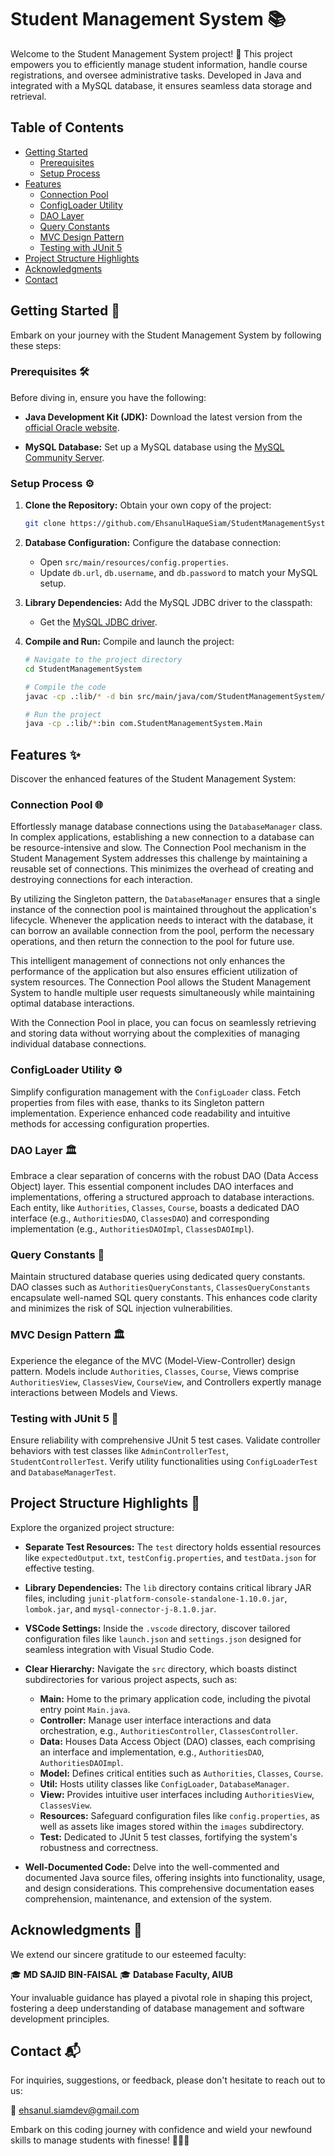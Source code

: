 # Student Management System 📚

Welcome to the Student Management System project! 🚀 This project empowers you to efficiently manage student information, handle course registrations, and oversee administrative tasks. Developed in Java and integrated with a MySQL database, it ensures seamless data storage and retrieval.

## Table of Contents
- [Getting Started](#getting-started-)
  - [Prerequisites](#prerequisites-%EF%B8%8F)
  - [Setup Process](#setup-process-%EF%B8%8F)
- [Features](#features-)
  - [Connection Pool](#connection-pool-)
  - [ConfigLoader Utility](#configloader-utility-%EF%B8%8F)
  - [DAO Layer](#dao-layer-%EF%B8%8F)
  - [Query Constants](#query-constants-)
  - [MVC Design Pattern](#mvc-design-pattern-%EF%B8%8F)
  - [Testing with JUnit 5](#testing-with-junit-5-)
- [Project Structure Highlights](#project-structure-highlights-)
- [Acknowledgments](#acknowledgments-)
- [Contact](#contact-)

## Getting Started 🏁

Embark on your journey with the Student Management System by following these steps:

### Prerequisites 🛠️

Before diving in, ensure you have the following:

- **Java Development Kit (JDK):** Download the latest version from the [official Oracle website](https://www.oracle.com/java/technologies/javase-jdk11-downloads.html).

- **MySQL Database:** Set up a MySQL database using the [MySQL Community Server](https://dev.mysql.com/downloads/installer/).

### Setup Process ⚙️

1. **Clone the Repository:** Obtain your own copy of the project:

   ```sh
   git clone https://github.com/EhsanulHaqueSiam/StudentManagementSystem.git
   ```

2. **Database Configuration:** Configure the database connection:

   - Open `src/main/resources/config.properties`.
   - Update `db.url`, `db.username`, and `db.password` to match your MySQL setup.

3. **Library Dependencies:** Add the MySQL JDBC driver to the classpath:

   - Get the [MySQL JDBC driver](https://dev.mysql.com/downloads/connector/j/).

4. **Compile and Run:** Compile and launch the project:

   ```sh
   # Navigate to the project directory
   cd StudentManagementSystem

   # Compile the code
   javac -cp .:lib/* -d bin src/main/java/com/StudentManagementSystem/Main.java

   # Run the project
   java -cp .:lib/*:bin com.StudentManagementSystem.Main
   ```

## Features ✨

Discover the enhanced features of the Student Management System:

### Connection Pool 🌐

Effortlessly manage database connections using the `DatabaseManager` class. In complex applications, establishing a new connection to a database can be resource-intensive and slow. The Connection Pool mechanism in the Student Management System addresses this challenge by maintaining a reusable set of connections. This minimizes the overhead of creating and destroying connections for each interaction.

By utilizing the Singleton pattern, the `DatabaseManager` ensures that a single instance of the connection pool is maintained throughout the application's lifecycle. Whenever the application needs to interact with the database, it can borrow an available connection from the pool, perform the necessary operations, and then return the connection to the pool for future use.

This intelligent management of connections not only enhances the performance of the application but also ensures efficient utilization of system resources. The Connection Pool allows the Student Management System to handle multiple user requests simultaneously while maintaining optimal database interactions.

With the Connection Pool in place, you can focus on seamlessly retrieving and storing data without worrying about the complexities of managing individual database connections.


### ConfigLoader Utility ⚙️

Simplify configuration management with the `ConfigLoader` class. Fetch properties from files with ease, thanks to its Singleton pattern implementation. Experience enhanced code readability and intuitive methods for accessing configuration properties.

### DAO Layer 🏛️

Embrace a clear separation of concerns with the robust DAO (Data Access Object) layer. This essential component includes DAO interfaces and implementations, offering a structured approach to database interactions. Each entity, like `Authorities`, `Classes`, `Course`, boasts a dedicated DAO interface (e.g., `AuthoritiesDAO`, `ClassesDAO`) and corresponding implementation (e.g., `AuthoritiesDAOImpl`, `ClassesDAOImpl`).

### Query Constants 📜

Maintain structured database queries using dedicated query constants. DAO classes such as `AuthoritiesQueryConstants`, `ClassesQueryConstants` encapsulate well-named SQL query constants. This enhances code clarity and minimizes the risk of SQL injection vulnerabilities.

### MVC Design Pattern 🏛️

Experience the elegance of the MVC (Model-View-Controller) design pattern. Models include `Authorities`, `Classes`, `Course`, Views comprise `AuthoritiesView`, `ClassesView`, `CourseView`, and Controllers expertly manage interactions between Models and Views.

### Testing with JUnit 5 🧪

Ensure reliability with comprehensive JUnit 5 test cases. Validate controller behaviors with test classes like `AdminControllerTest`, `StudentControllerTest`. Verify utility functionalities using `ConfigLoaderTest` and `DatabaseManagerTest`.

## Project Structure Highlights 🌟

Explore the organized project structure:

- **Separate Test Resources:** The `test` directory holds essential resources like `expectedOutput.txt`, `testConfig.properties`, and `testData.json` for effective testing.

- **Library Dependencies:** The `lib` directory contains critical library JAR files, including `junit-platform-console-standalone-1.10.0.jar`, `lombok.jar`, and `mysql-connector-j-8.1.0.jar`.

- **VSCode Settings:** Inside the `.vscode` directory, discover tailored configuration files like `launch.json` and `settings.json` designed for seamless integration with Visual Studio Code.

- **Clear Hierarchy:** Navigate the `src` directory, which boasts distinct subdirectories for various project aspects, such as:
  - **Main:** Home to the primary application code, including the pivotal entry point `Main.java`.
  - **Controller:** Manage user interface interactions and data orchestration, e.g., `AuthoritiesController`, `ClassesController`.
  - **Data:** Houses Data Access Object (DAO) classes, each comprising an interface and implementation, e.g., `AuthoritiesDAO`, `AuthoritiesDAOImpl`.
  - **Model:** Defines critical entities such as `Authorities`, `Classes`, `Course`.
  - **Util:** Hosts utility classes like `ConfigLoader`, `DatabaseManager`.
  - **View:** Provides intuitive user interfaces including `AuthoritiesView`, `ClassesView`.
  - **Resources:** Safeguard configuration files like `config.properties`, as well as assets like images stored within the `images` subdirectory.
  - **Test:** Dedicated to JUnit 5 test classes, fortifying the system's robustness and correctness.

- **Well-Documented Code:** Delve into the well-commented and documented Java source files, offering insights into functionality, usage, and design considerations. This comprehensive documentation eases comprehension, maintenance, and extension of the system.

## Acknowledgments 🙏

We extend our sincere gratitude to our esteemed faculty:

🎓 **MD SAJID BIN-FAISAL**
🎓 **Database Faculty, AIUB**

Your invaluable guidance has played a pivotal role in shaping this project, fostering a deep understanding of database management and software development principles.

## Contact 📬

For inquiries, suggestions, or feedback, please don't hesitate to reach out to us:

📧 [ehsanul.siamdev@gmail.com](mailto:ehsanul.siamdev@gmail.com)

Embark on this coding journey with confidence and wield your newfound skills to manage students with finesse! 🧙‍♂️✨
